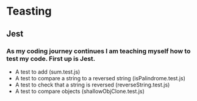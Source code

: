 # Teasting
## Jest
### As my coding journey continues I am teaching myself how to test my code. First up is Jest.
* A test to add (sum.test.js)
* A test to compare a string to a reversed string (isPalindrome.test.js)
* A test to check that a string is reversed (reverseString.test.js)
* A test to compare objects (shallowObjClone.test.js)